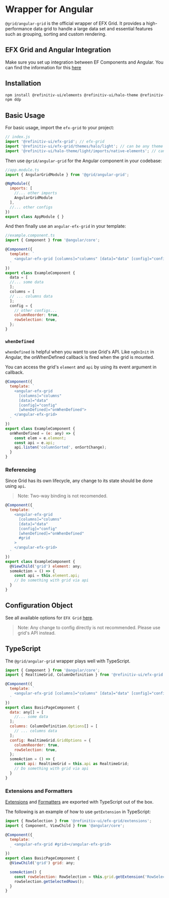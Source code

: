 # Wrapper for Angular

`@grid/angular-grid` is the official wrapper of EFX Grid. It provides a high-performance data grid to handle a large data set and essential features such as grouping, sorting and custom rendering.

## EFX Grid and Angular Integration

Make sure you set up integration between EF Components and Angular. You can find the information for this [here](https://cdn.ppe.refinitiv.com/public/apps/elf-docs/book/en/framework-integration/angular.html)

## Installation

```bash
npm install @refinitiv-ui/elements @refinitiv-ui/halo-theme @refinitiv-ui/efx-grid @grid/angular-grid
npm ddp
```

## Basic Usage

For basic usage, import the `efx-grid` to your project:

```js
// index.js
import '@refinitiv-ui/efx-grid'; // efx-grid
import '@refinitiv-ui/efx-grid/themes/halo/light'; // can be any theme
import '@refinitiv-ui/halo-theme/light/imports/native-elements'; // can be any theme
```

Then use `@grid/angular-grid` for the Angular component in your codebase:

```js
//app.module.ts
import { AngularGridModule } from '@grid/angular-grid';

@NgModule({
  imports: [
    //... other imports
    AngularGridModule
  ],
  //... other configs
})
export class AppModule { }
```

And then finally use an `angular-efx-grid` in your template:

```js
//example.component.ts
import { Component } from '@angular/core';

@Component({
  template: `
    <angular-efx-grid [columns]="columns" [data]="data" [config]="config"></angular-efx-grid>
  `
})
export class ExampleComponent {
  data = [
  //... some data
  ];
  columns = [
  // ... columns data
  ];
  config = {
    // other configs...
    columnReorder: true,
    rowSelection: true,
  };
}
```

### `whenDefined`

`whenDefined` is helpful when you want to use Grid's API. Like `ngOnInit` in Angular, the onWhenDefined callback is fired when the grid is mounted.

You can access the grid's `element` and `api` by using its event argument in callback.

```js
@Component({
  template: `
    <angular-efx-grid
      [columns]="columns"
      [data]="data"
      [config]="config"
      [whenDefined]="onWhenDefined">
    </angular-efx-grid>
  `
})
export class ExampleComponent {
  onWhenDefined = (e: any) => {
    const elem = e.element;
    const api = e.api;
    api.listen('columnSorted', onSortChange);
  }
}
```

### Referencing

Since Grid has its own lifecycle, any change to its state should be done using `api`.

> Note: Two-way binding is not recomended.

```js
@Component({
  template: `
    <angular-efx-grid
      [columns]="columns"
      [data]="data"
      [config]="config"
      [whenDefined]="onWhenDefined"
      #grid
    >
    </angular-efx-grid>
  `
})
export class ExampleComponent {
  @ViewChild('grid') element: any;
  someAction = () => {
    const api = this.element.api;
    // Do something with grid via api
  }
}
```

## Configuration Object

See all available options for `EFX Grid` [here](../apis/composite_grid/tr.CompositeGrid.md).

> Note: Any change to config directly is not recommended. Please use grid's API instead.

## TypeScript

The `@grid/angular-grid` wrapper plays well with TypeScript.

```js
import { Component } from '@angular/core';
import { RealtimeGrid, ColumnDefinition } from '@refinitiv-ui/efx-grid';

@Component({
  template: `
    <angular-efx-grid [columns]="columns" [data]="data" [config]="config"></angular-efx-grid>
  `
})
export class BasicPageComponent {
  data: any[] = [
    //... some data
  ];
  columns: ColumnDefinition.Options[] = [
    // ... columns data
  ];
  config: RealtimeGrid.GridOptions = {
    columnReorder: true,
    rowSelection: true,
  };
  someAction = () => {
    const api: RealtimeGrid = this.api as RealtimeGrid;
    // Do something with grid via api
  }
}
```

### Extensions and Formatters

[Extensions](../extensions/README.md) and [Formatters](../rendering/predefined-formatter.md) are exported with TypeScript out of the box.

The following is an example of how to use `getExtension` in TypeScript:

```js
import { RowSelection } from '@refinitiv-ui/efx-grid/extensions';
import { Component, ViewChild } from '@angular/core';

@Component({
  template: `
    <angular-efx-grid #grid></angular-efx-grid>
  `
})
export class BasicPageComponent {
  @ViewChild('grid') grid: any;

  someAction() {
    const rowSelection: RowSelection = this.grid.getExtension('RowSelection');
    rowSelection.getSelectedRows();
  }
}
```
